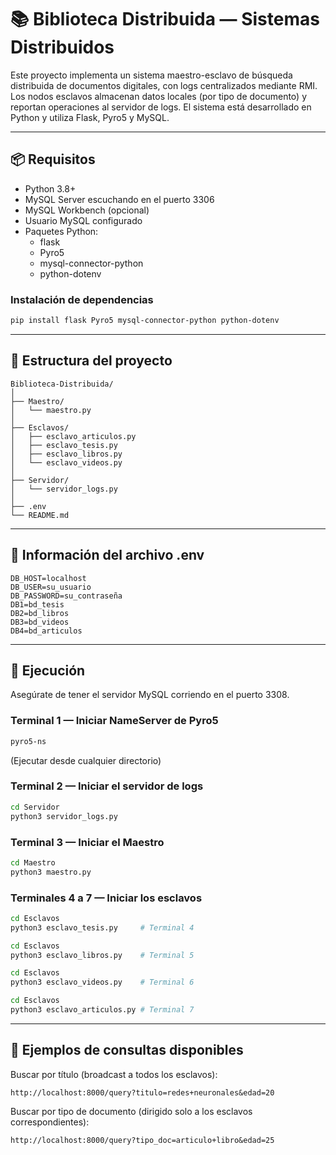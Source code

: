 # 📚 Biblioteca Distribuida — Sistemas Distribuidos

Este proyecto implementa un sistema maestro-esclavo de búsqueda distribuida de documentos digitales, con logs centralizados mediante RMI. Los nodos esclavos almacenan datos locales (por tipo de documento) y reportan operaciones al servidor de logs. El sistema está desarrollado en Python y utiliza Flask, Pyro5 y MySQL.

---

## 📦 Requisitos

- Python 3.8+
- MySQL Server escuchando en el puerto 3306
- MySQL Workbench (opcional)
- Usuario MySQL configurado 
- Paquetes Python:
  - flask
  - Pyro5
  - mysql-connector-python
  - python-dotenv

### Instalación de dependencias

```bash
pip install flask Pyro5 mysql-connector-python python-dotenv
```

---

## 📁 Estructura del proyecto

```
Biblioteca-Distribuida/
│
├── Maestro/
│   └── maestro.py
│
├── Esclavos/
│   ├── esclavo_articulos.py
│   ├── esclavo_tesis.py
│   ├── esclavo_libros.py
│   └── esclavo_videos.py
│
├── Servidor/
│   └── servidor_logs.py
│
├── .env 
└── README.md
```

---

## 🧾 Información del archivo .env

```env
DB_HOST=localhost
DB_USER=su_usuario
DB_PASSWORD=su_contraseña
DB1=bd_tesis
DB2=bd_libros
DB3=bd_videos
DB4=bd_articulos
```

---

## 🚀 Ejecución

Asegúrate de tener el servidor MySQL corriendo en el puerto 3308.

### Terminal 1 — Iniciar NameServer de Pyro5

```bash
pyro5-ns
```
(Ejecutar desde cualquier directorio)

### Terminal 2 — Iniciar el servidor de logs

```bash
cd Servidor
python3 servidor_logs.py
```

### Terminal 3 — Iniciar el Maestro

```bash
cd Maestro
python3 maestro.py
```

### Terminales 4 a 7 — Iniciar los esclavos

```bash
cd Esclavos
python3 esclavo_tesis.py     # Terminal 4

cd Esclavos
python3 esclavo_libros.py    # Terminal 5

cd Esclavos
python3 esclavo_videos.py    # Terminal 6

cd Esclavos
python3 esclavo_articulos.py # Terminal 7
```

---

## 🔎 Ejemplos de consultas disponibles

Buscar por título (broadcast a todos los esclavos):

```
http://localhost:8000/query?titulo=redes+neuronales&edad=20
```

Buscar por tipo de documento (dirigido solo a los esclavos correspondientes):

```
http://localhost:8000/query?tipo_doc=articulo+libro&edad=25
```
